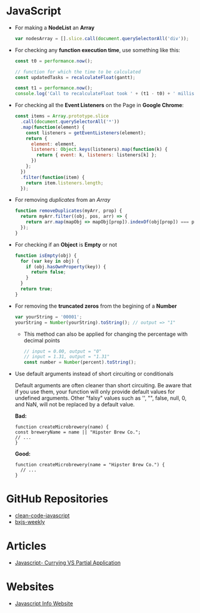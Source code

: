 # JavaScript

- For making a **NodeList** an **Array**

  ```javascript
  var nodesArray = [].slice.call(document.querySelectorAll('div'));
  ```

- For checking any **function execution time**, use something like this:

  ```javascript
  const t0 = performance.now();

  // function for which the time to be calculated
  const updatedTasks = recalculateFloat(gantt);

  const t1 = performance.now();
  console.log('Call to recalculateFloat took ' + (t1 - t0) + ' milliseconds.');
  ```

- For checking all the **Event Listeners** on the Page in **Google Chrome**:

  ```javascript
  const items = Array.prototype.slice
    .call(document.querySelectorAll('*'))
    .map(function(element) {
      const listeners = getEventListeners(element);
      return {
        element: element,
        listeners: Object.keys(listeners).map(function(k) {
          return { event: k, listeners: listeners[k] };
        })
      };
    })
    .filter(function(item) {
      return item.listeners.length;
    });
  ```

- For removing _duplicates_ from an _Array_

  ```javascript
  function removeDuplicates(myArr, prop) {
    return myArr.filter((obj, pos, arr) => {
      return arr.map(mapObj => mapObj[prop]).indexOf(obj[prop]) === pos;
    });
  }
  ```

- For checking if an **Object** is **Empty** or not

  ```javascript
  function isEmpty(obj) {
    for (var key in obj) {
      if (obj.hasOwnProperty(key)) {
        return false;
      }
    }
    return true;
  }
  ```

- For removing the **truncated zeros** from the begining of a **Number**

  ```javascript
  var yourString = '00001';
  yourString = Number(yourString).toString(); // output => "1"
  ```

  - This method can also be applied for changing the percentage with decimal points

    ```javascript
    // input = 0.00, output = "0"
    // input = 1.31, output = "1.31"
    const number = Number(percent).toString();
    ```

- Use default arguments instead of short circuiting or conditionals

  Default arguments are often cleaner than short circuiting. Be aware that if you use them, your function will only provide default values for undefined arguments. Other "falsy" values such as '', "", false, null, 0, and NaN, will not be replaced by a default value.

  **Bad:**

  ```
  function createMicrobrewery(name) {
  const breweryName = name || "Hipster Brew Co.";
  // ...
  }
  ```

  **Good:**

  ```
  function createMicrobrewery(name = "Hipster Brew Co.") {
    // ...
  }
  ```

# GitHub Repositories

- [clean-code-javascript](https://github.com/ryanmcdermott/clean-code-javascript)
- [bxjs-weekly](https://github.com/BuildingXwithJS/bxjs-weekly)

# Articles

- [Javascript- Currying VS Partial Application](https://codeburst.io/javascript-currying-vs-partial-application-4db5b2442be8)

# Websites

- [Javascript Info Website](https://javascript.info/)

